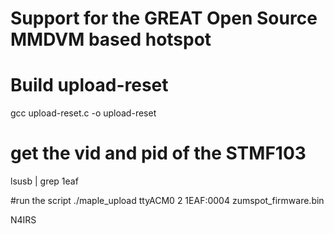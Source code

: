 # Support for the GREAT Open Source MMDVM based hotspot
# Build upload-reset
gcc upload-reset.c -o upload-reset

# get the vid and pid of the STMF103
lsusb | grep 1eaf

#run the script
./maple_upload ttyACM0 2 1EAF:0004 zumspot_firmware.bin

N4IRS
